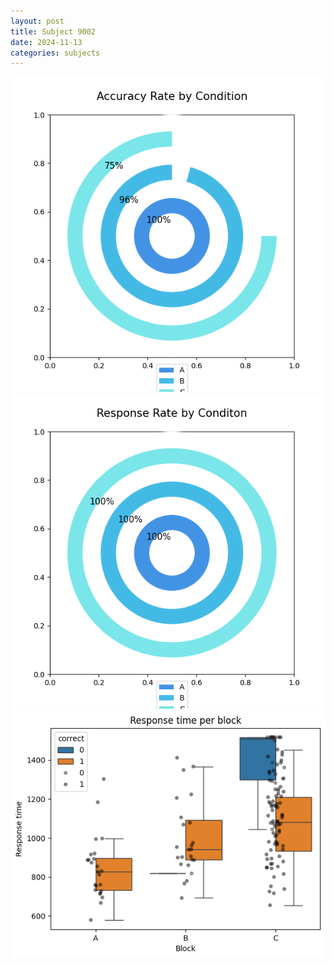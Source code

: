 ```yaml
---
layout: post
title: Subject 9002
date: 2024-11-13
categories: subjects
---
```


![](data/9002/run-5/9002_accuracy_rate.png)
![](data/9002/run-5/9002_response_rate.png)
![](data/9002/run-5/9002_rt.png)
